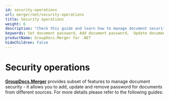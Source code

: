 ```yaml
---
id: security-operations
url: merger/net/security-operations
title: Security operations
weight: 6
description: "Check this guide and learn how to manage document security for PDF, Word, Excel, PowerPoint file types - add password, update password, remove password using GroupDocs.Merger for .NET."
keywords: Set document password, Add document password,  Update document password, Remove document password
productName: GroupDocs.Merger for .NET
hideChildren: False
---
```

# Security operations

[**GroupDocs.Merger**](https://products.groupdocs.com/merger/net) provides subset of features to manage document security - it allows you to add, update and remove password for documents from different sources. For more details please refer to the following guides:
